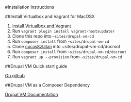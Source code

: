 #Installation Instructions

##Install Virtualbox and Vagrant for MacOSX

1. [Install Virtualbox and Vagrant](https://gist.github.com/tomysmile/0618f1aa16341706940ed36b423b431c)
1. Run `vagrant plugin install vagrant-hostsupdater`
1. Clone this repo into `~sites/drupal-vm-cd`
1. Run `composer install` from `~sites/drupal-vm-cd`
1. Clone [cucas8zlatan](https://github.com/as-cornell/cucas8zlatan) into ~sites/drupal-vm-cd/docroot
1. Run `composer install` from `~sites/drupal-vm-cd/docroot`
1. Run `vagrant up --provision` from `~sites/drupal-vm-cd`


##Drupal VM Quick start guide

[On github](https://github.com/geerlingguy/drupal-vm#quick-start-guide)

##Drupal VM as a Composer Dependency

[Drupal VM Documentation](http://docs.drupalvm.com/en/latest/deployment/composer-dependency/)
